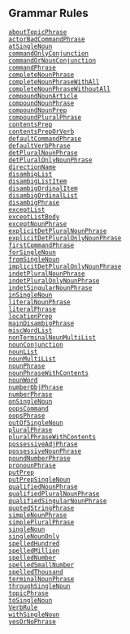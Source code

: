 ## Grammar Rules

<a href="object/aboutTopicPhrase.html"
target="main"><code>aboutTopicPhrase</code></a>  
<a href="object/actorBadCommandPhrase.html"
target="main"><code>actorBadCommandPhrase</code></a>  
<a href="object/atSingleNoun.html"
target="main"><code>atSingleNoun</code></a>  
<a href="object/commandOnlyConjunction.html"
target="main"><code>commandOnlyConjunction</code></a>  
<a href="object/commandOrNounConjunction.html"
target="main"><code>commandOrNounConjunction</code></a>  
<a href="object/commandPhrase.html"
target="main"><code>commandPhrase</code></a>  
<a href="object/completeNounPhrase.html"
target="main"><code>completeNounPhrase</code></a>  
<a href="object/completeNounPhraseWithAll.html"
target="main"><code>completeNounPhraseWithAll</code></a>  
<a href="object/completeNounPhraseWithoutAll.html"
target="main"><code>completeNounPhraseWithoutAll</code></a>  
<a href="object/compoundNounArticle.html"
target="main"><code>compoundNounArticle</code></a>  
<a href="object/compoundNounPhrase.html"
target="main"><code>compoundNounPhrase</code></a>  
<a href="object/compoundNounPrep.html"
target="main"><code>compoundNounPrep</code></a>  
<a href="object/compoundPluralPhrase.html"
target="main"><code>compoundPluralPhrase</code></a>  
<a href="object/contentsPrep.html"
target="main"><code>contentsPrep</code></a>  
<a href="object/contentsPrepOrVerb.html"
target="main"><code>contentsPrepOrVerb</code></a>  
<a href="object/defaultCommandPhrase.html"
target="main"><code>defaultCommandPhrase</code></a>  
<a href="object/defaultVerbPhrase.html"
target="main"><code>defaultVerbPhrase</code></a>  
<a href="object/detPluralNounPhrase.html"
target="main"><code>detPluralNounPhrase</code></a>  
<a href="object/detPluralOnlyNounPhrase.html"
target="main"><code>detPluralOnlyNounPhrase</code></a>  
<a href="object/directionName1.html"
target="main"><code>directionName</code></a>  
<a href="object/disambigList.html"
target="main"><code>disambigList</code></a>  
<a href="object/disambigListItem.html"
target="main"><code>disambigListItem</code></a>  
<a href="object/disambigOrdinalItem.html"
target="main"><code>disambigOrdinalItem</code></a>  
<a href="object/disambigOrdinalList.html"
target="main"><code>disambigOrdinalList</code></a>  
<a href="object/disambigPhrase.html"
target="main"><code>disambigPhrase</code></a>  
<a href="object/exceptList.html"
target="main"><code>exceptList</code></a>  
<a href="object/exceptListBody.html"
target="main"><code>exceptListBody</code></a>  
<a href="object/exceptNounPhrase.html"
target="main"><code>exceptNounPhrase</code></a>  
<a href="object/explicitDetPluralNounPhrase.html"
target="main"><code>explicitDetPluralNounPhrase</code></a>  
<a href="object/explicitDetPluralOnlyNounPhrase.html"
target="main"><code>explicitDetPluralOnlyNounPhrase</code></a>  
<a href="object/firstCommandPhrase.html"
target="main"><code>firstCommandPhrase</code></a>  
<a href="object/forSingleNoun.html"
target="main"><code>forSingleNoun</code></a>  
<a href="object/fromSingleNoun.html"
target="main"><code>fromSingleNoun</code></a>  
<a href="object/implicitDetPluralOnlyNounPhrase.html"
target="main"><code>implicitDetPluralOnlyNounPhrase</code></a>  
<a href="object/indetPluralNounPhrase.html"
target="main"><code>indetPluralNounPhrase</code></a>  
<a href="object/indetPluralOnlyNounPhrase.html"
target="main"><code>indetPluralOnlyNounPhrase</code></a>  
<a href="object/indetSingularNounPhrase.html"
target="main"><code>indetSingularNounPhrase</code></a>  
<a href="object/inSingleNoun.html"
target="main"><code>inSingleNoun</code></a>  
<a href="object/literalNounPhrase.html"
target="main"><code>literalNounPhrase</code></a>  
<a href="object/literalPhrase1.html"
target="main"><code>literalPhrase</code></a>  
<a href="object/locationPrep.html"
target="main"><code>locationPrep</code></a>  
<a href="object/mainDisambigPhrase.html"
target="main"><code>mainDisambigPhrase</code></a>  
<a href="object/miscWordList.html"
target="main"><code>miscWordList</code></a>  
<a href="object/nonTerminalNounMultiList.html"
target="main"><code>nonTerminalNounMultiList</code></a>  
<a href="object/nounConjunction.html"
target="main"><code>nounConjunction</code></a>  
<a href="object/nounList.html" target="main"><code>nounList</code></a>  
<a href="object/nounMultiList.html"
target="main"><code>nounMultiList</code></a>  
<a href="object/nounPhrase1.html"
target="main"><code>nounPhrase</code></a>  
<a href="object/nounPhraseWithContents.html"
target="main"><code>nounPhraseWithContents</code></a>  
<a href="object/nounWord.html" target="main"><code>nounWord</code></a>  
<a href="object/numberObjPhrase.html"
target="main"><code>numberObjPhrase</code></a>  
<a href="object/numberPhrase1.html"
target="main"><code>numberPhrase</code></a>  
<a href="object/onSingleNoun.html"
target="main"><code>onSingleNoun</code></a>  
<a href="object/oopsCommand1.html"
target="main"><code>oopsCommand</code></a>  
<a href="object/oopsPhrase.html"
target="main"><code>oopsPhrase</code></a>  
<a href="object/outOfSingleNoun.html"
target="main"><code>outOfSingleNoun</code></a>  
<a href="object/pluralPhrase.html"
target="main"><code>pluralPhrase</code></a>  
<a href="object/pluralPhraseWithContents.html"
target="main"><code>pluralPhraseWithContents</code></a>  
<a href="object/possessiveAdjPhrase.html"
target="main"><code>possessiveAdjPhrase</code></a>  
<a href="object/possessiveNounPhrase.html"
target="main"><code>possessiveNounPhrase</code></a>  
<a href="object/poundNumberPhrase.html"
target="main"><code>poundNumberPhrase</code></a>  
<a href="object/pronounPhrase.html"
target="main"><code>pronounPhrase</code></a>  
<a href="object/putPrep.html" target="main"><code>putPrep</code></a>  
<a href="object/putPrepSingleNoun.html"
target="main"><code>putPrepSingleNoun</code></a>  
<a href="object/qualifiedNounPhrase.html"
target="main"><code>qualifiedNounPhrase</code></a>  
<a href="object/qualifiedPluralNounPhrase.html"
target="main"><code>qualifiedPluralNounPhrase</code></a>  
<a href="object/qualifiedSingularNounPhrase.html"
target="main"><code>qualifiedSingularNounPhrase</code></a>  
<a href="object/quotedStringPhrase.html"
target="main"><code>quotedStringPhrase</code></a>  
<a href="object/simpleNounPhrase.html"
target="main"><code>simpleNounPhrase</code></a>  
<a href="object/simplePluralPhrase.html"
target="main"><code>simplePluralPhrase</code></a>  
<a href="object/singleNoun.html"
target="main"><code>singleNoun</code></a>  
<a href="object/singleNounOnly.html"
target="main"><code>singleNounOnly</code></a>  
<a href="object/spelledHundred.html"
target="main"><code>spelledHundred</code></a>  
<a href="object/spelledMillion.html"
target="main"><code>spelledMillion</code></a>  
<a href="object/spelledNumber.html"
target="main"><code>spelledNumber</code></a>  
<a href="object/spelledSmallNumber.html"
target="main"><code>spelledSmallNumber</code></a>  
<a href="object/spelledThousand.html"
target="main"><code>spelledThousand</code></a>  
<a href="object/terminalNounPhrase.html"
target="main"><code>terminalNounPhrase</code></a>  
<a href="object/throughSingleNoun.html"
target="main"><code>throughSingleNoun</code></a>  
<a href="object/topicPhrase1.html"
target="main"><code>topicPhrase</code></a>  
<a href="object/toSingleNoun.html"
target="main"><code>toSingleNoun</code></a>  
<a href="object/VerbRule.html" target="main"><code>VerbRule</code></a>  
<a href="object/withSingleNoun.html"
target="main"><code>withSingleNoun</code></a>  
<a href="object/yesOrNoPhrase.html"
target="main"><code>yesOrNoPhrase</code></a>  
